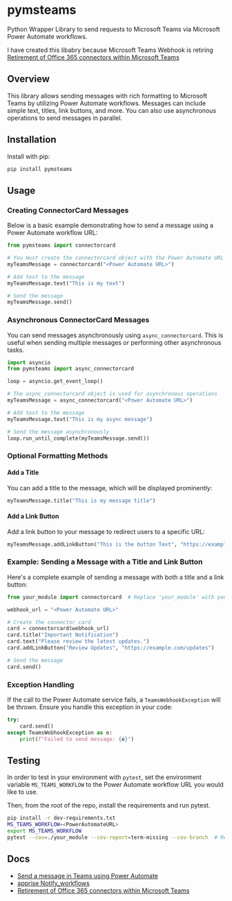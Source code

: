 # pymsteams

Python Wrapper Library to send requests to Microsoft Teams via Microsoft Power Automate workflows.

I have created this libabry because Microsoft Teams Webhook is retiring [Retirement of Office 365 connectors within Microsoft Teams](https://devblogs.microsoft.com/microsoft365dev/retirement-of-office-365-connectors-within-microsoft-teams/)

## Overview

This library allows sending messages with rich formatting to Microsoft Teams by utilizing Power Automate workflows. Messages can include simple text, titles, link buttons, and more. You can also use asynchronous operations to send messages in parallel.

## Installation

Install with pip:

```bash
pip install pymsteams
```

## Usage

### Creating ConnectorCard Messages

Below is a basic example demonstrating how to send a message using a Power Automate workflow URL:

```python
from pymsteams import connectorcard

# You must create the connectorcard object with the Power Automate URL
myTeamsMessage = connectorcard("<Power Automate URL>")

# Add text to the message
myTeamsMessage.text("This is my text")

# Send the message
myTeamsMessage.send()
```

### Asynchronous ConnectorCard Messages

You can send messages asynchronously using `async_connectorcard`. This is useful when sending multiple messages or performing other asynchronous tasks.

```python
import asyncio
from pymsteams import async_connectorcard

loop = asyncio.get_event_loop()

# The async_connectorcard object is used for asynchronous operations
myTeamsMessage = async_connectorcard("<Power Automate URL>")

# Add text to the message
myTeamsMessage.text("This is my async message")

# Send the message asynchronously
loop.run_until_complete(myTeamsMessage.send())
```

### Optional Formatting Methods

#### Add a Title

You can add a title to the message, which will be displayed prominently:

```python
myTeamsMessage.title("This is my message title")
```

#### Add a Link Button

Add a link button to your message to redirect users to a specific URL:

```python
myTeamsMessage.addLinkButton("This is the button Text", "https://example.com")
```

### Example: Sending a Message with a Title and Link Button

Here's a complete example of sending a message with both a title and a link button:

```python
from your_module import connectorcard  # Replace 'your_module' with your module name

webhook_url = "<Power Automate URL>"

# Create the connector card
card = connectorcard(webhook_url)
card.title("Important Notification")
card.text("Please review the latest updates.")
card.addLinkButton("Review Updates", "https://example.com/updates")

# Send the message
card.send()
```

### Exception Handling

If the call to the Power Automate service fails, a `TeamsWebhookException` will be thrown. Ensure you handle this exception in your code:

```python
try:
    card.send()
except TeamsWebhookException as e:
    print(f"Failed to send message: {e}")
```

## Testing

In order to test in your environment with `pytest`, set the environment variable `MS_TEAMS_WORKFLOW` to the Power Automate workflow URL you would like to use.

Then, from the root of the repo, install the requirements and run pytest.

```bash
pip install -r dev-requirements.txt
MS_TEAMS_WORKFLOW=<PowerAutomateURL>
export MS_TEAMS_WORKFLOW
pytest --cov=./your_module --cov-report=term-missing --cov-branch  # Replace 'your_module' with your module name
```

## Docs

- [Send a message in Teams using Power Automate](https://learn.microsoft.com/en-us/power-automate/teams/send-a-message-in-teams)
- [apprise Notify_workflows](https://github.com/caronc/apprise/wiki/Notify_workflows)
- [Retirement of Office 365 connectors within Microsoft Teams](https://devblogs.microsoft.com/microsoft365dev/retirement-of-office-365-connectors-within-microsoft-teams/)

